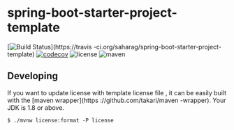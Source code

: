 # spring-boot-starter-project-template

[![Build Status](https://travis-ci.org/saharag/spring-boot-starter-project-template.svg?branch=master)](https://travis
-ci.org/saharag/spring-boot-starter-project-template)
[![codecov](https://codecov.io/gh/saharag/spring-boot-starter-project-template/branch/master/graph/badge.svg)](https://codecov.io/gh/saharag/spring-boot-starter-project-template)
![license](https://img.shields.io/github/license/saharag/spring-boot-starter-project-template.svg)
![maven](https://img.shields.io/maven-central/v/com.github.sahara/spring-boot-starter-project-template.svg)


## Developing

If you want to update license with template license file , it can be easily built with the [maven wrapper](https
://github.com/takari/maven
-wrapper). 
Your JDK is 1.8 or above.

```
$ ./mvnw license:format -P license
```
